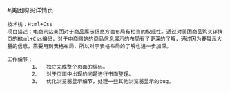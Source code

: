 #美团购买详情页
    
    技术栈：Html+Css
    项目描述：电商网站美团对于商品展示信息方面布局有相当的权威性。通过对美团商品购买详情页的Html+Css编码，对于电商网站的商品信息展示的布局有了更深的了解，通过因为要展示大量的信息，需要用到表格布局，所以对于表格布局的了解也进一步加深。

    工作细节：       
            1、	独立完成整个页面的编码。
            2、	对于页面中出现的问题进行书面整理。
            3、	优化浏览器显示细节，处理一些其他浏览器显示的bug。